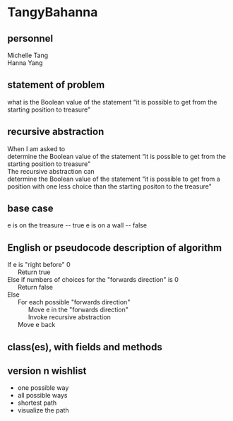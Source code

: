 # TangyBahanna

## personnel
Michelle Tang\
Hanna Yang

## statement of problem
what is the Boolean value of the statement “it is possible to get from the starting
position to treasure”

## recursive abstraction

When I am asked to\
	determine the Boolean value of the statement “it is possible to get from the starting position to treasure"\
The recursive abstraction can\
	determine the Boolean value of the statement “it is possible to get from a position with one less choice than the starting positon to the treasure"
## base case
e is on the treasure -- true
e is on a wall -- false
## English or pseudocode description of algorithm
If e is "right before" 0\
&nbsp;&nbsp;&nbsp;&nbsp;&nbsp;&nbsp;Return true\
Else if numbers of choices for the "forwards direction" is 0\
&nbsp;&nbsp;&nbsp;&nbsp;&nbsp;&nbsp;Return false\
Else \
&nbsp;&nbsp;&nbsp;&nbsp;&nbsp;&nbsp;For each possible "forwards direction"\
&nbsp;&nbsp;&nbsp;&nbsp;&nbsp;&nbsp;&nbsp;&nbsp;&nbsp;&nbsp;&nbsp;&nbsp;Move e in the "forwards direction"\
&nbsp;&nbsp;&nbsp;&nbsp;&nbsp;&nbsp;&nbsp;&nbsp;&nbsp;&nbsp;&nbsp;&nbsp;Invoke recursive abstraction\
&nbsp;&nbsp;&nbsp;&nbsp;&nbsp;&nbsp;Move e back
## class(es), with fields and methods
## version n wishlist
- one possible way
- all possible ways
- shortest path 
- visualize the path  
